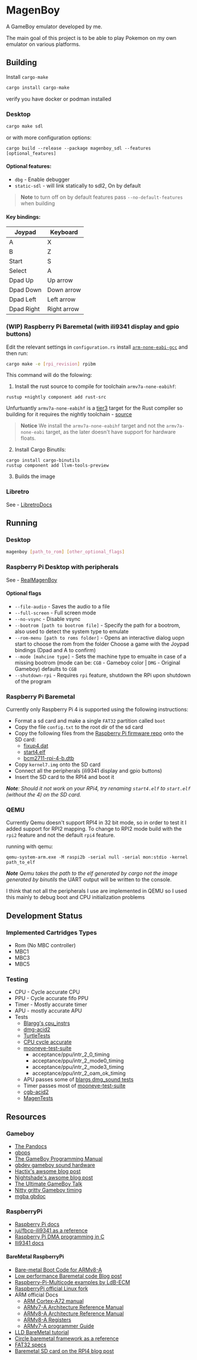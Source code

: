 # MagenBoy

A GameBoy emulator developed by me.

The main goal of this project is to be able to play Pokemon on my own emulator on various platforms.

## Building

Install `cargo-make`
```sh
cargo install cargo-make
```
verify you have docker or podman installed 

### Desktop

```sh
cargo make sdl
```

or with more configuration options:

```shell
cargo build --release --package magenboy_sdl --features [optional_features]
```
#### Optional features:
* `dbg` - Enable debugger
* `static-sdl` - will link statically to sdl2, On by default 

> **Note** to turn off on by default features pass `--no-default-features` when building

#### Key bindings:

| Joypad     | Keyboard    |
| ---------- | ----------- |
| A          | X           |
| B          | Z           |
| Start      | S           |
| Select     | A           |
| Dpad Up    | Up arrow    |
| Dpad Down  | Down arrow  |
| Dpad Left  | Left arrow  |
| Dpad Right | Right arrow |

### (WIP) Raspberry Pi Baremetal (with ili9341 display and gpio buttons)

Edit the relevant settings in `configuration.rs` install [`arm-none-eabi-gcc`](https://developer.arm.com/downloads/-/gnu-rm) and then run:

```sh
cargo make -e [rpi_revision] rpibm 
```

This command will do the folowing:

1. Install the rust source to compile for toolchain `armv7a-none-eabihf`:
```shell
rustup +nightly component add rust-src
```

Unfurtuantly `armv7a-none-eabihf` is a [tier3](https://doc.rust-lang.org/nightly/rustc/platform-support.html#tier-3) target for the Rust compiler so building for it requires the nightly toolchain - [source](https://stackoverflow.com/questions/67352828/how-to-build-for-tier-3-target-not-included-in-rustup-target-list)

> **Notice** We install the `armv7a-none-eabihf` target and not the `armv7a-none-eabi` target, as the later doesn't have support for hardware floats.

2. Install Cargo Binutils:
```shell
cargo install cargo-binutils
rustup component add llvm-tools-preview
```

3. Builds the image

### Libretro

See - [LibretroDocs](docs/Libretro.md)

## Running

### Desktop
```sh
magenboy [path_to_rom] [other_optional_flags]
```

### Raspberry Pi Desktop with peripherals
See - [RealMagenBoy](docs/RealMagenBoy.md)

#### Optional flags

* `--file-audio` - Saves the audio to a file
* `--full-screen` - Full screen mode
* `--no-vsync` - Disable vsync
* `--bootrom [path to bootrom file]` - Specify the path for a bootrom, also used to detect the system type to emulate
* `--rom-menu [path to roms folder]` - Opens an interactive dialog uopn start to choose the rom from the folder
Choose a game with the Joypad bindings (Dpad and A to confirm)
* `--mode [mahcine type]` - Sets the machine type to emualte in case of a missing bootrom (mode can be: `CGB` - Gameboy color | `DMG` - Original Gameboy) defaults to `CGB`
* `--shutdown-rpi` - Requires `rpi` feature, shutdown the RPi upon shutdown of the program

### Raspberry Pi Baremetal

Currently only Raspberry Pi 4 is supported using the following instructions:
* Format a sd card and make a single `FAT32` partition called `boot`
* Copy the file `config.txt` to the root dir of the sd card
* Copy the following files from the [Raspberry Pi firmware repo](https://github.com/raspberrypi/firmware/tree/master/boot) onto the SD card:
    - [fixup4.dat](https://github.com/raspberrypi/firmware/raw/master/boot/fixup4.dat)
    - [start4.elf](https://github.com/raspberrypi/firmware/raw/master/boot/start4.elf)
    - [bcm2711-rpi-4-b.dtb](https://github.com/raspberrypi/firmware/raw/master/boot/bcm2711-rpi-4-b.dtb)
* Copy `kernel7.img` onto the SD card
* Connect all the peripherals (ili9341 display and gpio buttons)
* Insert the SD card to the RPI4 and boot it

_**Note**: Should it not work on your RPi4, try renaming `start4.elf` to `start.elf` (without the 4)
on the SD card._

### QEMU

Currently Qemu doesn't support RPI4 in 32 bit mode, so in order to test it I added support for RPI2 mapping.
To change to RPI2 mode build with the `rpi2` feature and not the default `rpi4` feature.

running with qemu:
```shell
qemu-system-arm.exe -M raspi2b -serial null -serial mon:stdio -kernel path_to_elf
```

_**Note** Qemu takes the path to the elf generated by cargo not the image generated by binutils_
the UART output will be written to the console.

I think that not all the peripherals I use are implemented in QEMU so I used this mainly to debug boot and CPU initialization problems

## Development Status

### Implemented Cartridges Types
- Rom (No MBC controller)
- MBC1
- MBC3
- MBC5

### Testing

- CPU - Cycle accurate CPU
- PPU - Cycle accurate fifo PPU
- Timer - Mostly accurate timer
- APU - mostly accurate APU
- Tests
    - [Blargg's cpu_instrs](https://github.com/retrio/gb-test-roms/tree/master/cpu_instrs)
    - [dmg-acid2](https://github.com/mattcurrie/dmg-acid2) 
    - [TurtleTests](https://github.com/Powerlated/TurtleTests)
    - [CPU cycle accurate](https://github.com/retrio/gb-test-roms/tree/master/instr_timing)
    - [mooneye-test-suite](https://github.com/Gekkio/mooneye-test-suite)
        - acceptance/ppu/intr_2_0_timing
        - acceptance/ppu/intr_2_mode0_timing 
        - acceptance/ppu/intr_2_mode3_timing 
        - acceptance/ppu/intr_2_oam_ok_timing 
    - APU passes some of [blargs dmg_sound tests](https://github.com/retrio/gb-test-roms/tree/master/dmg_sound)
    - Timer passes most of [mooneye-test-suite](https://github.com/Gekkio/mooneye-test-suite/tree/main/acceptance/timer)
    - [cgb-acid2](https://github.com/mattcurrie/cgb-acid2) 
    - [MagenTests](https://github.com/alloncm/MagenTests) 

## Resources

### Gameboy
- [The Pandocs](https://gbdev.io/pandocs/)
- [gbops](https://izik1.github.io/gbops/index.html)
- [The GameBoy Programming Manual](https://www.google.com/url?sa=t&rct=j&q=&esrc=s&source=web&cd=&ved=2ahUKEwi2muaT98j4AhWwhc4BHRaxAaEQFnoECAcQAQ&url=https%3A%2F%2Farchive.org%2Fdownload%2FGameBoyProgManVer1.1%2FGameBoyProgManVer1.1.pdf&usg=AOvVaw3LoEvXhZRBH7r68qdXIhiP)
- [gbdev gameboy sound hardware](https://gbdev.gg8.se/wiki/articles/Gameboy_sound_hardware)
- [Hactix's awsome blog post](https://hacktix.github.io/GBEDG/)
- [Nightshade's awsome blog post](https://nightshade256.github.io/2021/03/27/gb-sound-emulation.html)
- [The Ultimate GameBoy Talk](https://www.youtube.com/watch?v=HyzD8pNlpwI)
- [Nitty gritty Gameboy timing](http://blog.kevtris.org/blogfiles/Nitty%20Gritty%20Gameboy%20VRAM%20Timing.xt)
- [mgba gbdoc](https://mgba-emu.github.io/gbdoc/)

### RaspberryPi
- [Raspberry Pi docs](https://www.raspberrypi.com/documentation/computers/processors.html)
- [juj/fbcp-ili9341 as a reference](https://github.com/juj/fbcp-ili9341)
- [Raspberry Pi DMA programming in C](https://iosoft.blog/2020/05/25/raspberry-pi-dma-programming/)
- [Ili9341 docs](https://cdn-shop.adafruit.com/datasheets/ILI9341.pdf)

#### BareMetal RaspberryPi
- [Bare-metal Boot Code for ARMv8-A](http://classweb.ece.umd.edu/enee447.S2021/baremetal_boot_code_for_ARMv8_A_processors.pdf)
- [Low performance Baremetal code Blog post](https://forums.raspberrypi.com/viewtopic.php?t=219212)
- [Raspberry-Pi-Multicode examples by LdB-ECM](https://github.com/LdB-ECM/Raspberry-Pi)
- [RaspberryPi official Linux fork](https://github.com/raspberrypi/linux)
- ARM official Docs
    - [ARM Cortex-A72 manual](https://developer.arm.com/documentation/100095/0003)
    - [ARMv7-A Architecture Reference Manual](https://developer.arm.com/documentation/ddi0406/cb/?lang=en)
    - [ARMv8-A Architecture Reference Manual](https://developer.arm.com/documentation/ddi0487/ia/?lang=en)
    - [ARMv8-A Registers](https://developer.arm.com/documentation/ddi0595/2021-12/AArch32-Registers/CCSIDR--Current-Cache-Size-ID-Register?lang=en)
    - [ARMv7-A programmer Guide](https://developer.arm.com/documentation/den0013/latest/)
- [LLD BareMetal tutorial](https://github.com/rockytriton/LLD)
- [Circle baremetal framework as a reference](https://github.com/rsta2/circle)
- [FAT32 specs](https://academy.cba.mit.edu/classes/networking_communications/SD/FAT.pdf)
- [Baremetal SD card on the RPI4 blog post](https://forums.raspberrypi.com/viewtopic.php?t=308089)